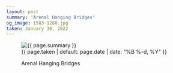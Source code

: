 ```yaml
---
layout: post
summary: 'Arenal Hanging Bridges'
og_image: 1583-1280.jpg
taken: January 30, 2022
---
```


<figure class="post">
 <img alt="{{ page.summary }}" sizes="(min-width: 700px) 50vw, calc(100vw - 2rem)" src="{{ site.assets_url }}/1583-640.jpg" srcset="{{ site.assets_url }}/1583-320.jpg 320w, {{ site.assets_url }}/1583-640.jpg 640w, {{ site.assets_url }}/1583-960.jpg 960w, {{ site.assets_url }}/1583-1280.jpg 1280w"/>
 <figcaption>
  <time>
   {{ page.taken | default: page.date | date: "%B %-d, %Y" }}
  </time>
  <p>
   Arenal Hanging Bridges
  </p>
 </figcaption>
</figure>
